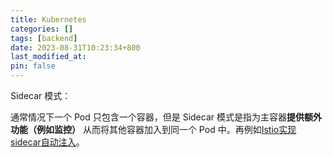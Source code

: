 ```yaml
---
title: Kubernetes
categories: []
tags: [backend]
date: 2023-08-31T10:23:34+800
last_modified_at: 
pin: false
---
```


Sidecar 模式：

通常情况下一个 Pod 只包含一个容器，但是 Sidecar 模式是指为主容器**提供额外功能（例如监控）** 从而将其他容器加入到同一个 Pod 中。再例如[Istio实现sidecar自动注入](https://juejin.cn/post/6951567887664414757)。